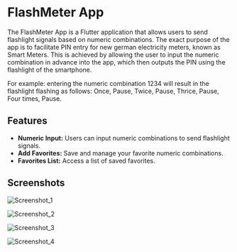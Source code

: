 # FlashMeter App

The FlashMeter App is a Flutter application that allows users to send flashlight signals based on 
numeric combinations. The exact purpose of the app is to facilitate PIN entry for new 
german electricity meters, known as Smart Meters. 
This is achieved by allowing the user to input the numeric combination in advance into the app, 
which then outputs the PIN using the flashlight of the smartphone.

For example:
entering the numeric combination 1234 will result in the flashlight flashing as follows: 
Once, Pause, Twice, Pause, Thrice, Pause, Four times, Pause.

## Features

- **Numeric Input:** Users can input numeric combinations to send flashlight signals.
- **Add Favorites:** Save and manage your favorite numeric combinations.
- **Favorites List:** Access a list of saved favorites.

## Screenshots

![Screenshot_1](https://github.com/matatoMatata94/flash_meter/assets/73385202/f1e6de39-7bf7-4d73-a19f-e64fe4647d55)

![Screenshot_2](https://github.com/matatoMatata94/flash_meter/assets/73385202/762cf40c-4aba-4782-83f7-1ffcf63aab71)

![Screenshot_3](https://github.com/matatoMatata94/flash_meter/assets/73385202/48f80329-9ef7-440a-97f6-552594d7cb40)

![Screenshot_4](https://github.com/matatoMatata94/flash_meter/assets/73385202/0ac775e9-c006-4358-b8e1-d547c506141f)
